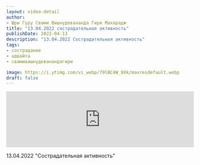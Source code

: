 ```yaml
---
layout: video-detail
author:
- Шри Гуру Свами Вишнудевананда Гири Махарадж
title: "13.04.2022 сострадательная активность"
publishDate: 2022-04-13
description: "13.04.2022 Сострадательная активность"
tags: 
- сострадание
- адвайта
- свамивишнудеванандагири

image: https://i.ytimg.com/vi_webp/79lBC4W_9Xk/maxresdefault.webp
draft: false
---
```


<iframe width="100%" src="https://www.youtube.com/embed/79lBC4W_9Xk" frameborder="0" allowfullscreen=""></iframe> 

 13.04.2022 "Сострадательная активность"

  

 
